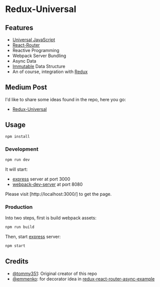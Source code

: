 # Redux-Universal


## Features

- [Universal JavaScript]
- [React-Router]
- Reactive Programming
- Webpack Server Bundling
- Async Data
- [Immutable] Data Structure
- An of course, integration with [Redux]


## Medium Post

I'd like to share some ideas found in the repo, here you go:

* [Redux-Universal](https://medium.com/@tomchentw/redux-universal-576fb9475b5b)


## Usage

```sh
npm install
```

### Development

```sh
npm run dev
```

It will start:

- [express] server at port 3000
- [webpack-dev-server] at port 8080

Please visit [http://localhost:3000/] to get the page.

### Production

Into two steps, first is build webpack assets:

```sh
npm run build
```

Then, start [express] server:

```sh
npm start
```


## Credits

- [@tommy351]: Original creator of this repo
- [@emmenko]: for decorator idea in [redux-react-router-async-example]


[Universal JavaScript]: https://medium.com/@mjackson/universal-javascript-4761051b7ae9
[React-Router]: https://github.com/rackt/react-router
[Immutable]: http://facebook.github.io/immutable-js/
[Redux]: https://github.com/gaearon/redux
[express]: http://expressjs.com/
[webpack-dev-server]: http://webpack.github.io/docs/webpack-dev-server.html
[@tommy351]: https://github.com/tommy351
[@emmenko]: https://github.com/emmenko
[redux-react-router-async-example]: https://github.com/emmenko/redux-react-router-async-example
